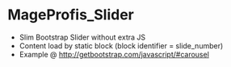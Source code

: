# MageProfis_Slider

- Slim Bootstrap Slider without extra JS
- Content load by static block (block identifier = slide_number)
- Example @ http://getbootstrap.com/javascript/#carousel
